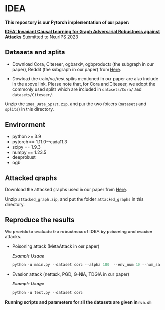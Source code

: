 # IDEA

**This repository is our Pytorch implementation of our paper:**

**[IDEA: Invariant Causal Learning for Graph Adversarial Robustness against Attacks](https://openreview.net/forum?id=gdkVF0pDrC)**
Submitted to NeurIPS 2023 

## Datasets and splits

- Download  Cora, Citeseer, ogbarxiv, ogbproducts (the subgraph in our paper), Reddit (the subgraph in our paper) from [Here](https://drive.google.com/file/d/1xD2GReVHaN7zUTSfM8lXDie9NtpiyP0g/view?usp=share_link).

- Dowload the train/val/test splits mentioned in our paper are also include in the above link. Please note that, for Cora and Citeseer, we adopt the commonly used splits which are included in `datasets/Cora/` and `datasets/Citeseer/`.

Unzip the  `idea_Data_Split.zip`, and put the two folders (`datasets` and `splits`) in this directory.



## Environment

- python >= 3.9
- pytorch == 1.11.0--cuda11.3
- scipy == 1.9.3
- numpy == 1.23.5
- deeprobust
- ogb




## Attacked graphs 

Download the attacked graphs used in our paper from [Here](https://drive.google.com/file/d/17hioKNvJUHLiRCgeO4suRU7dB19H6yMG/view?usp=sharing). 

Unzip `attacked_graph.zip`, and put the folder `attacked_graphs` in this directory.



## Reproduce the results

We provide to evaluate the robustness of IDEA by poisoning and evasion attacks.

- Poisoning attack (MetaAttack in our paper)

  *Example Usage*

  ```python
  python -u main.py --dataset cora --alpha 100  --env_num 10 --num_sample 2 --perturb_size 1e-4
  ```


- Evasion attack (nettack, PGD, G-NIA, TDGIA in our paper)

  *Example Usage*

  ```python
  python -u test.py --dataset cora
  ```
  



**Running scripts and parameters for all the datasets are given in `run.sh`**


